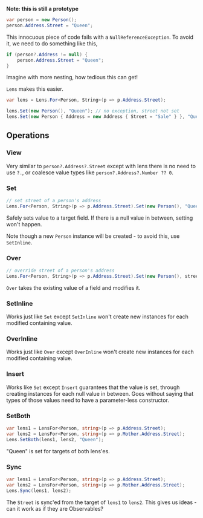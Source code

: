 **Note: this is still a prototype**

```csharp
var person = new Person();
person.Address.Street = "Queen";
```

This innocuous piece of code fails with a `NullReferenceException`. To avoid it, we need to do something like this,

```csharp
if (person?.Address != null) {
    person.Address.Street = "Queen";
}
```

Imagine with more nesting, how tedious this can get!

`Lens` makes this easier.

```csharp
var lens = Lens.For<Person, String>(p => p.Address.Street);

lens.Set(new Person(), "Queen"); // no exception, street not set
lens.Set(new Person { Address = new Address { Street = "Sale" } }, "Queen"); // street is set to "Queen"
```

## Operations

### View

Very similar to `person?.Address?.Street` except with lens there is no need to use `?.`, or coalesce value types like `person?.Address?.Number ?? 0`.

### Set

```csharp
// set street of a person's address
Lens.For<Person, String>(p => p.Address.Street).Set(new Person(), "Queen");
```

Safely sets value to a target field. If there is a null value in between, setting won't happen.

Note though a new `Person` instance will be created - to avoid this, use `SetInline`. 

### Over

```csharp
// override street of a person's address
Lens.For<Person, String>(p => p.Address.Street).Set(new Person(), street => street + " on Queen");
```

`Over` takes the existing value of a field and modifies it.

### SetInline

Works just like `Set` except `SetInline` won't create new instances for each modified containing value.

### OverInline

Works just like `Over` except `OverInline` won't create new instances for each modified containing value.

### Insert

Works like `Set` except `Insert` guarantees that the value is set, through creating instances for each null value in between. Goes without saying that types of those values need to have a parameter-less constructor.

### SetBoth

```csharp
var lens1 = LensFor<Person, string>(p => p.Address.Street);
var lens2 = LensFor<Person, string>(p => p.Mother.Address.Street);
Lens.SetBoth(lens1, lens2, "Queen");
```

"Queen" is set for targets of both lens'es.


### Sync

```csharp
var lens1 = LensFor<Person, string>(p => p.Address.Street);
var lens2 = LensFor<Person, string>(p => p.Mother.Address.Street);
Lens.Sync(lens1, lens2);
```

The `Street` is sync'ed from the target of `lens1` to `lens2`.
This gives us ideas - can it work as if they are Observables? 